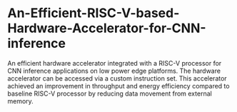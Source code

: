 # An-Efficient-RISC-V-based-Hardware-Accelerator-for-CNN-inference
An efficient hardware accelerator integrated with a RISC-V processor for CNN inference applications on low power edge platforms. The hardware accelerator can be accessed via a custom instruction set. This accelerator achieved an improvement in throughput and energy efficiency compared to baseline RISC-V processor by reducing data movement from external memory.
